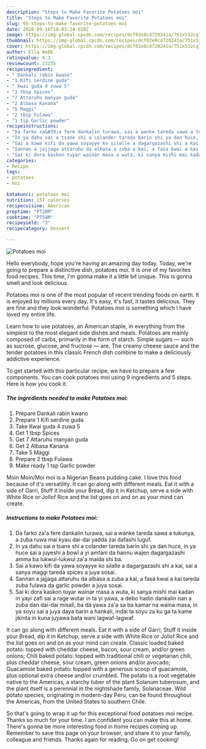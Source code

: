 ```yaml
---
description: "Steps to Make Favorite Potatoes moi"
title: "Steps to Make Favorite Potatoes moi"
slug: 95-steps-to-make-favorite-potatoes-moi
date: 2020-09-16T18:03:24.010Z
image: https://img-global.cpcdn.com/recipes/dcf02e8c4720241a/751x532cq70/potatoes-moi-recipe-main-photo.jpg
thumbnail: https://img-global.cpcdn.com/recipes/dcf02e8c4720241a/751x532cq70/potatoes-moi-recipe-main-photo.jpg
cover: https://img-global.cpcdn.com/recipes/dcf02e8c4720241a/751x532cq70/potatoes-moi-recipe-main-photo.jpg
author: Ella Webb
ratingvalue: 4.3
reviewcount: 13235
recipeingredient:
- " Dankali rabin kwano"
- "1 Kifi serdine guda"
- " Kwai guda 4 zuwa 5"
- "1 tbsp Spices"
- "7 Attaruhu manyan guda"
- "2 Albasa Kanana"
- "5 Maggi"
- "2 tbsp Fulawa"
- "1 tsp Garlic powder"
recipeinstructions:
- "Da farko za&#39;a fere dankalin turawa, sai a wanke tareda sawa a tukunya, a zuba ruwa mai kyau dai-dai yadda zai dafashi luguf."
- "In ya dahu sai a tsane shi a colander tareda barin shi ya dan huce, in ya huce sai a juyeshi a bowl a yi amfani da hannu wajen dagargazashi amma ba lukwui-lukwui za&#39;a maida shi ba."
- "Sai a kawo kifi da yawa soyayye ko silalle a dagargazashi shi a kai, sai a sanya maggi tareda spices a juya sosai."
- "Sannan a jajjaga attaruhu da albasa a zuba a kai, a fasa kwai a kai tareda zuba fulawa da garlic powder a juya sosai."
- "Sai ki dora kaskon tuyar wainar masa a wuta, ki sanya mishi mai kadan in yayi zafi sai a rage wutar in ta yi yawa, a debo hadin dankalin nan a zuba dan dai-dai misali, ba da yawa za&#39;a sa ba kamar na waina masa, in ya soyu sai a juya daya barin a hankali, indai ta soyu za ku ga ta kame jikinta in kuna juyawa bata wani lagwaf-lagwaf."
categories:
- Recipe
tags:
- potatoes
- moi

katakunci: potatoes moi 
nutrition: 157 calories
recipecuisine: American
preptime: "PT20M"
cooktime: "PT54M"
recipeyield: "3"
recipecategory: Dessert

---
```



![Potatoes moi](https://img-global.cpcdn.com/recipes/dcf02e8c4720241a/751x532cq70/potatoes-moi-recipe-main-photo.jpg)

Hello everybody, hope you're having an amazing day today. Today, we're going to prepare a distinctive dish, potatoes moi. It is one of my favorites food recipes. This time, I'm gonna make it a little bit unique. This is gonna smell and look delicious.

Potatoes moi is one of the most popular of recent trending foods on earth. It is enjoyed by millions every day. It's easy, it's fast, it tastes delicious. They are fine and they look wonderful. Potatoes moi is something which I have loved my entire life.

Learn how to use potatoes, an American staple, in everything from the simplest to the most elegant side dishes and meals. Potatoes are mainly composed of carbs, primarily in the form of starch. Simple sugars — such as sucrose, glucose, and fructose — are. The creamy cheese sauce and the tender potatoes in this classic French dish combine to make a deliciously addictive experience.


To get started with this particular recipe, we have to prepare a few components. You can cook potatoes moi using 9 ingredients and 5 steps. Here is how you cook it.

<!--inarticleads1-->

##### The ingredients needed to make Potatoes moi:

1. Prepare  Dankali rabin kwano
1. Prepare 1 Kifi serdine guda
1. Take  Kwai guda 4 zuwa 5
1. Get 1 tbsp Spices
1. Get 7 Attaruhu manyan guda
1. Get 2 Albasa Kanana
1. Take 5 Maggi
1. Prepare 2 tbsp Fulawa
1. Make ready 1 tsp Garlic powder


Moin Moin/Moi moi is a Nigerian Beans pudding cake. I love this food because of it&#39;s versatility. It can go along with different meals. Eat it with a side of Garri, Stuff it inside your Bread, dip it in Ketchup, serve a side with White Rice or Jollof Rice and the list goes on and on as your mind can create. 

<!--inarticleads2-->

##### Instructions to make Potatoes moi:

1. Da farko za&#39;a fere dankalin turawa, sai a wanke tareda sawa a tukunya, a zuba ruwa mai kyau dai-dai yadda zai dafashi luguf.
1. In ya dahu sai a tsane shi a colander tareda barin shi ya dan huce, in ya huce sai a juyeshi a bowl a yi amfani da hannu wajen dagargazashi amma ba lukwui-lukwui za&#39;a maida shi ba.
1. Sai a kawo kifi da yawa soyayye ko silalle a dagargazashi shi a kai, sai a sanya maggi tareda spices a juya sosai.
1. Sannan a jajjaga attaruhu da albasa a zuba a kai, a fasa kwai a kai tareda zuba fulawa da garlic powder a juya sosai.
1. Sai ki dora kaskon tuyar wainar masa a wuta, ki sanya mishi mai kadan in yayi zafi sai a rage wutar in ta yi yawa, a debo hadin dankalin nan a zuba dan dai-dai misali, ba da yawa za&#39;a sa ba kamar na waina masa, in ya soyu sai a juya daya barin a hankali, indai ta soyu za ku ga ta kame jikinta in kuna juyawa bata wani lagwaf-lagwaf.


It can go along with different meals. Eat it with a side of Garri, Stuff it inside your Bread, dip it in Ketchup, serve a side with White Rice or Jollof Rice and the list goes on and on as your mind can create. Classic loaded baked potato: topped with cheddar cheese, bacon, sour cream, and/or green onions; Chili baked potato: topped with traditional chili or vegetarian chili, plus cheddar cheese, sour cream, green onions and/or avocado; Guacamole baked potato: topped with a generous scoop of guacamole, plus optional extra cheese and/or crumbled. The potato is a root vegetable native to the Americas, a starchy tuber of the plant Solanum tuberosum, and the plant itself is a perennial in the nightshade family, Solanaceae. Wild potato species, originating in modern-day Peru, can be found throughout the Americas, from the United States to southern Chile. 

So that's going to wrap it up for this exceptional food potatoes moi recipe. Thanks so much for your time. I am confident you can make this at home. There's gonna be more interesting food in home recipes coming up. Remember to save this page on your browser, and share it to your family, colleague and friends. Thanks again for reading. Go on get cooking!
